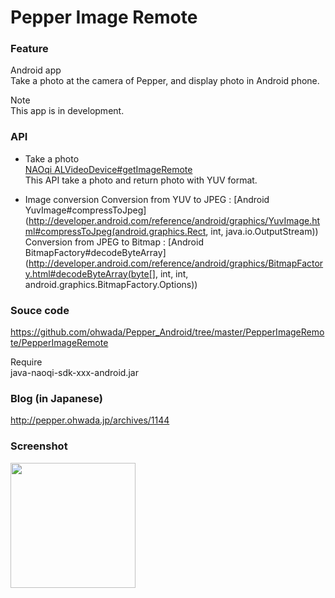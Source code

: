 Pepper Image Remote
===============

### Feature
Android app <br/>
Take a photo at the camera of Pepper, and display photo in Android phone. <br/>

Note  <br/>
This app is in development. <br/> 

### API
- Take a photo <br/>
[NAOqi ALVideoDevice#getImageRemote](http://doc.aldebaran.com/2-1/naoqi/vision/alvideodevice-api.html#ALVideoDeviceProxy::getImageRemote__ssCR) <br/>
This API take a photo and return photo with YUV format. <br/>

- Image conversion
Conversion from YUV to JPEG : [Android YuvImage#compressToJpeg](http://developer.android.com/reference/android/graphics/YuvImage.html#compressToJpeg(android.graphics.Rect, int, java.io.OutputStream)) <br/>
Conversion from JPEG to Bitmap : [Android BitmapFactory#decodeByteArray](http://developer.android.com/reference/android/graphics/BitmapFactory.html#decodeByteArray(byte[], int, int, android.graphics.BitmapFactory.Options)) <br/>

### Souce code
https://github.com/ohwada/Pepper_Android/tree/master/PepperImageRemote/PepperImageRemote <br/>

Require <br/>
java-naoqi-sdk-xxx-android.jar <br/>

### Blog (in Japanese)
http://pepper.ohwada.jp/archives/1144

### Screenshot
<img src="https://raw.githubusercontent.com/ohwada/Pepper_Android/master/PepperImageRemote/docs/screen.png" width="200" /> <br/>
